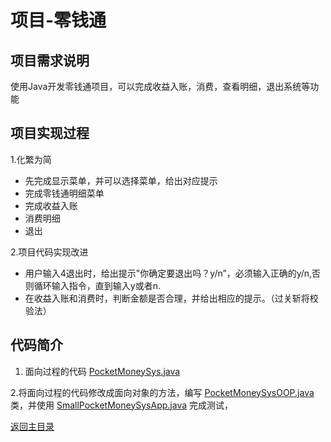 # 项目-零钱通

## 项目需求说明

使用Java开发零钱通项目，可以完成收益入账，消费，查看明细，退出系统等功能


## 项目实现过程
1.化繁为简  
  - 先完成显示菜单，并可以选择菜单，给出对应提示  
  - 完成零钱通明细菜单
  - 完成收益入账  
  - 消费明细  
  - 退出
  
2.项目代码实现改进
- 用户输入4退出时，给出提示"你确定要退出吗？y/n”，必须输入正确的y/n,否则循环输入指令，直到输入y或者n.  
- 在收益入账和消费时，判断金额是否合理，并给出相应的提示。（过关斩将校验法）  

## 代码简介
1. 面向过程的代码 [PocketMoneySys.java](https://github.com/92rw/Java-Study-Notes/blob/main/Exercise/PocketMoney/PocketMoneySys.java)

2.将面向过程的代码修改成面向对象的方法，编写 [PocketMoneySysOOP.java](https://github.com/92rw/Java-Study-Notes/blob/main/Exercise/PocketMoney/OOP/PocketMoneySysOOP.java) 类，并使用 [SmallPocketMoneySysApp.java](https://github.com/92rw/Java-Study-Notes/blob/main/Exercise/PocketMoney/OOP/PocketMoneySysApp.java) 完成测试，

[返回主目录](https://github.com/92rw/Java-Study-Notes/tree/main)
